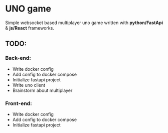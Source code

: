 # UNO game

Simple websocket based multiplayer uno game written with **python/FastApi** & **js/React** frameworks.

## TODO:
### Back-end:
* Write docker config
* Add config to docker compose
* Initialize fastapi project
* Write uno client
* Brainstorm about multiplayer

### Front-end:
* Write docker config
* Add config to docker compose
* Initialize fastapi project
